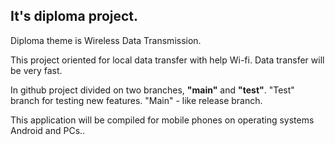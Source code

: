 ## It's diploma project.

Diploma theme is Wireless Data Transmission.

This project oriented for local data transfer with help Wi-fi. Data transfer will be very fast.

In github project divided on two branches, **"main"** and **"test"**. "Test" branch for testing new features. "Main" - like release branch.

This application will be compiled for mobile phones on operating systems Android and PCs..
